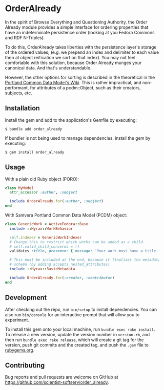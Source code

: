 # OrderAlready

In the spirit of Browse Everything and Questioning Authority, the Order Already module provides a simple interface for ordering properties that have an indeterminate persistence order (looking at you Fedora Commons and RDF N-Triples).

To do this, OrderAlready takes liberties with the persistence layer's storage of the ordered values; (e.g. we prepend an index and delimiter to each value then at object reification we sort on that index).  You may not feel comfortable with this solution, because Order Already munges your canonical data.  And that's understandable.

However, the other options for sorting is described in the theoretical in the [Portland Common Data Model's Wiki](https://github.com/duraspace/pcdm/wiki#ordering-extension).  This is rather impractical, and non-performant, for attributes of a pcdm::Object, such as their creators, subjects, etc.

## Installation

Install the gem and add to the application's Gemfile by executing:

    $ bundle add order_already

If bundler is not being used to manage dependencies, install the gem by executing:

    $ gem install order_already

## Usage

With a plain old Ruby object (PORO):

```ruby
class MyModel
  attr_accessor :author, :subject

  include OrderAlready.for(:author, :subject)
end
```

With Samvera Portland Common Data Model (PCDM) object:

```ruby
class GenericWork < ActiveFedora::Base
  include ::Hyrax::WorkBehavior

  self.indexer = GenericWorkIndexer
  # Change this to restrict which works can be added as a child.
  # self.valid_child_concerns = []
  validates :title, presence: { message: 'Your work must have a title.' }

  # This must be included at the end, because it finalizes the metadata
  # schema (by adding accepts_nested_attributes)
  include ::Hyrax::BasicMetadata

  include OrderAlready.for(:creator, :contributor)
end
```

## Development

After checking out the repo, run `bin/setup` to install dependencies. You can also run `bin/console` for an interactive prompt that will allow you to experiment.

To install this gem onto your local machine, run `bundle exec rake install`. To release a new version, update the version number in `version.rb`, and then run `bundle exec rake release`, which will create a git tag for the version, push git commits and the created tag, and push the `.gem` file to [rubygems.org](https://rubygems.org).

## Contributing

Bug reports and pull requests are welcome on GitHub at https://github.com/scientist-softserv/order_already.
